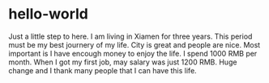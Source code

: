 # hello-world
Just a little step to here.
I am living in Xiamen for three years. This period must be my best journery of my life. City is great and people are nice. Most important is I have encough money to enjoy the life. I spend 1000 RMB per month. When I got my first job, may salary was just 1200 RMB. Huge change and I thank many people that I can have this life.
